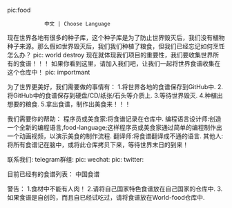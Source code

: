 
pic:food

				中文 | Choose Language

现在世界各地有很多的种子库，这个种子库是为了防止世界毁灭后，我们没有植物种子来源。那么假如世界毁灭后，我们我们种植了粮食，但我们已经忘记如何烹饪怎么办？
pic: world destroy
现在就体现我们项目的重要性，我们要收集世界所有的食谱！！！
如果你看到这里，请加入我们吧，让我们一起将世界食谱收集在这个仓库中！
pic: importmant

为了世界更美好，我们需要做的事情有：
1.将世界各地的食谱保存到GitHub中.
2.将GitHub中的食谱保存到硬盘/CD/纸张/石头等介质上.
3.等待世界毁灭.
4.种植出想要的粮食.
5.拿出食谱，制作出美食来！！！



我们需要你的帮助：
程序员或美食家:将食谱记录在仓库中.
编程语言设计师:创造一个全新的编程语言,food-language;这样程序员或美食家通过简单的编程制作出一个动画视频，以演示美食的制作流程.
翻译师:将食谱翻译成不通的语言.
其他人:将所有食谱记在脑中，或将此仓库拷贝下来，等待世界末日的到来！

联系我们:
telegram群组:
pic:
wechat:
pic:
twitter:




目前已经有的食谱列表：
中国食谱


警告：
1.食材中不能有人肉！
2.请将自己国家特色食谱放在自己国家的仓库中.
3.如果食谱是自创的，而且自已经试吃过，请将食谱放在World-food仓库中.
